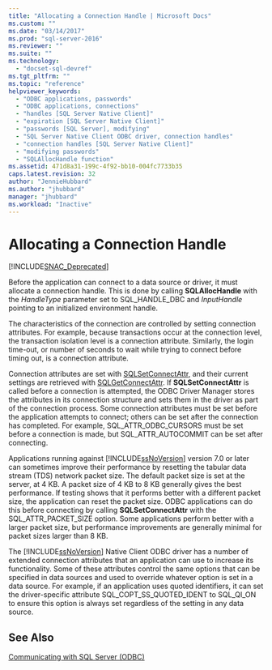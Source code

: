 ```yaml
---
title: "Allocating a Connection Handle | Microsoft Docs"
ms.custom: ""
ms.date: "03/14/2017"
ms.prod: "sql-server-2016"
ms.reviewer: ""
ms.suite: ""
ms.technology: 
  - "docset-sql-devref"
ms.tgt_pltfrm: ""
ms.topic: "reference"
helpviewer_keywords: 
  - "ODBC applications, passwords"
  - "ODBC applications, connections"
  - "handles [SQL Server Native Client]"
  - "expiration [SQL Server Native Client]"
  - "passwords [SQL Server], modifying"
  - "SQL Server Native Client ODBC driver, connection handles"
  - "connection handles [SQL Server Native Client]"
  - "modifying passwords"
  - "SQLAllocHandle function"
ms.assetid: 471d8a31-199c-4f92-bb10-004fc7733b35
caps.latest.revision: 32
author: "JennieHubbard"
ms.author: "jhubbard"
manager: "jhubbard"
ms.workload: "Inactive"
---
```

# Allocating a Connection Handle
[!INCLUDE[SNAC_Deprecated](../../includes/snac-deprecated.md)]

  Before the application can connect to a data source or driver, it must allocate a connection handle. This is done by calling **SQLAllocHandle** with the *HandleType* parameter set to SQL_HANDLE_DBC and *InputHandle* pointing to an initialized environment handle.  
  
 The characteristics of the connection are controlled by setting connection attributes. For example, because transactions occur at the connection level, the transaction isolation level is a connection attribute. Similarly, the login time-out, or number of seconds to wait while trying to connect before timing out, is a connection attribute.  
  
 Connection attributes are set with [SQLSetConnectAttr](../../relational-databases/native-client-odbc-api/sqlsetconnectattr.md), and their current settings are retrieved with [SQLGetConnectAttr](../../relational-databases/native-client-odbc-api/sqlgetconnectattr.md). If **SQLSetConnectAttr** is called before a connection is attempted, the ODBC Driver Manager stores the attributes in its connection structure and sets them in the driver as part of the connection process. Some connection attributes must be set before the application attempts to connect; others can be set after the connection has completed. For example, SQL_ATTR_ODBC_CURSORS must be set before a connection is made, but SQL_ATTR_AUTOCOMMIT can be set after connecting.  
  
 Applications running against [!INCLUDE[ssNoVersion](../../includes/ssnoversion-md.md)] version 7.0 or later can sometimes improve their performance by resetting the tabular data stream (TDS) network packet size. The default packet size is set at the server, at 4 KB. A packet size of 4 KB to 8 KB generally gives the best performance. If testing shows that it performs better with a different packet size, the application can reset the packet size. ODBC applications can do this before connecting by calling **SQLSetConnectAttr** with the SQL_ATTR_PACKET_SIZE option. Some applications perform better with a larger packet size, but performance improvements are generally minimal for packet sizes larger than 8 KB.  
  
 The [!INCLUDE[ssNoVersion](../../includes/ssnoversion-md.md)] Native Client ODBC driver has a number of extended connection attributes that an application can use to increase its functionality. Some of these attributes control the same options that can be specified in data sources and used to override whatever option is set in a data source. For example, if an application uses quoted identifiers, it can set the driver-specific attribute SQL_COPT_SS_QUOTED_IDENT to SQL_QI_ON to ensure this option is always set regardless of the setting in any data source.  
  
## See Also  
 [Communicating with SQL Server &#40;ODBC&#41;](../../relational-databases/native-client-odbc-communication/communicating-with-sql-server-odbc.md)  
  
  
